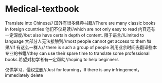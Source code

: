 # Medical-textbook
Translate into Chinese//
国外有很多经典书籍//There are many classic books in foreign countries
他们不仅易读//which are not only easy to read
内容还有一定深度//but also have certain depth of content.
限于语言//Limited to language
大部分人无法接触到//most people cannot get access to them
如果//If 
有这么一群人// there is such a group of people
利用业余时间去翻译些本专业的书籍//they can use their spare time to translate some professional books
希望对初学者有一定帮助//hoping to help beginners


仅供学习，侵权立删//Just for learning，If there is any infringement，immediately delete

